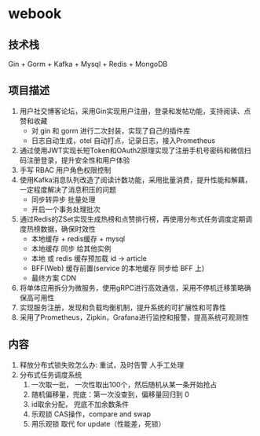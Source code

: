 # webook

## 技术栈
Gin + Gorm + Kafka + Mysql + Redis + MongoDB

## 项目描述

1. 用户社交博客论坛，采用Gin实现用户注册，登录和发帖功能，支持阅读、点赞和收藏
   - 对 gin 和 gorm 进行二次封装，实现了自己的插件库
   - 日志自动生成，otel 自动打点，记录日志，接入Prometheus
2. 通过使用JWT实现长短Token和OAuth2原理实现了注册手机号密码和微信扫码注册登录，提升安全性和用户体验
3. 手写 RBAC 用户角色权限控制
4. 使用Kafka消息队列改造了阅读计数功能，采用批量消费，提升性能和解藕，一定程度解决了消息积压的问题
   - 同步转异步 批量处理
   - 开启一个事务处理批次
5. 通过Redis的ZSet实现生成热榜和点赞排行榜，再使用分布式任务调度定期调度热榜数据，确保时效性
   - 本地缓存 + redis缓存 + mysql
   - 本地缓存 同步 给其他实例
   - 本地 或 redis 缓存预加载 id -> article
   - BFF(Web) 缓存前置(service 的本地缓存 同步给 BFF 上)
   - 最终方案 CDN
6. 将单体应用拆分为微服务，使用gRPC进行高效通信，采用不停机迁移策略确保高可用性
7. 实现服务注册，发现和负载均衡机制，提升系统的可扩展性和可靠性
8. 采用了Prometheus，Zipkin，Grafana进行监控和报警，提高系统可观测性

## 内容
1. 释放分布式锁失败怎么办: 重试，及时告警 人手工处理
2. 分布式任务调度系统
   1. 一次取一批， 一次性取出100个，然后随机从某一条开始抢占
   2. 随机偏移量，兜底：第一次没查到，偏移量回归到 0
   3. id取余分配， 兜底不加余数条件
   4. 乐观锁 CAS操作，compare and swap
   5. 用乐观锁 取代 for update（性能差，死锁）